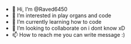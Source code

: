 - 👋 Hi, I’m @Raved6450
- 👀 I’m interested in play organs and code
- 🌱 I’m currently learning how to code
- 💞️ I’m looking to collaborate on i dont know xD
- 📫 How to reach me you can write message :)

<!---
Raved6450/Raved6450 is a ✨ special ✨ repository because its `README.md` (this file) appears on your GitHub profile.
You can click the Preview link to take a look at your changes.
--->
